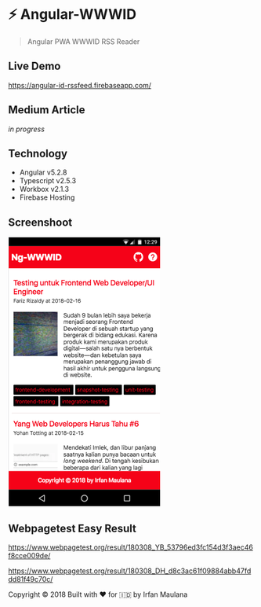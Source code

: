 # ⚡️ Angular-WWWID

> Angular PWA WWWID RSS Reader

## Live Demo

https://angular-id-rssfeed.firebaseapp.com/

## Medium Article

*in progress*

## Technology

- Angular v5.2.8
- Typescript v2.5.3
- Workbox v2.1.3
- Firebase Hosting

## Screenshoot

![screenshoot](https://raw.githubusercontent.com/mazipan/angular-wwwid/master/screenshoot.png)

## Webpagetest Easy Result

https://www.webpagetest.org/result/180308_YB_53796ed3fc154d3f3aec46f8cce009de/

https://www.webpagetest.org/result/180308_DH_d8c3ac61f09884abb47fddd81f49c70c/


Copyright © 2018 Built with ❤️ for 🇮🇩 by Irfan Maulana
